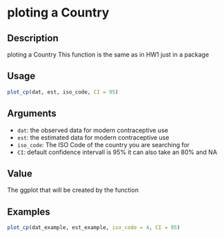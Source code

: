 # ploting a Country

## Description

ploting a Country
This function is the same as in HW1 just in a package

## Usage

```r
plot_cp(dat, est, iso_code, CI = 95)
```

## Arguments

* `dat`: the observed data for modern contraceptive use
* `est`: the estimated data for modern contraceptive use
* `iso_code`: The ISO Code of the country you are searching for
* `CI`: default confidence intervall is 95% it can also take an 80% and NA

## Value

The ggplot that will be created by the function

## Examples

```r
plot_cp(dat_example, est_example, iso_code = 4, CI = 95)
```


